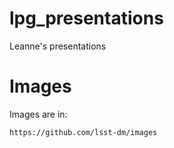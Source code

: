# lpg_presentations
Leanne's presentations



# Images

Images are in:

	https://github.com/lsst-dm/images 



